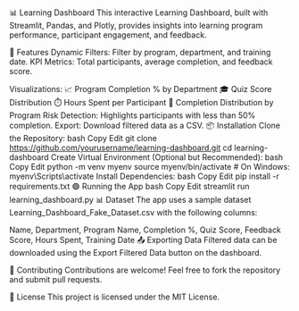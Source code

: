 📊 Learning Dashboard
This interactive Learning Dashboard, built with Streamlit, Pandas, and Plotly, provides insights into learning program performance, participant engagement, and feedback.

🚀 Features
Dynamic Filters: Filter by program, department, and training date.
KPI Metrics: Total participants, average completion, and feedback score.

Visualizations:
📈 Program Completion % by Department
🎓 Quiz Score Distribution
⏱️ Hours Spent per Participant
🥧 Completion Distribution by Program
Risk Detection: Highlights participants with less than 50% completion.
Export: Download filtered data as a CSV.
📦 Installation
Clone the Repository:
bash
Copy
Edit
git clone https://github.com/yourusername/learning-dashboard.git
cd learning-dashboard
Create Virtual Environment (Optional but Recommended):
bash
Copy
Edit
python -m venv myenv
source myenv/bin/activate  # On Windows: myenv\\Scripts\\activate
Install Dependencies:
bash
Copy
Edit
pip install -r requirements.txt
🟢 Running the App
bash
Copy
Edit
streamlit run learning_dashboard.py
📊 Dataset
The app uses a sample dataset Learning_Dashboard_Fake_Dataset.csv with the following columns:

Name, Department, Program Name, Completion %, Quiz Score, Feedback Score, Hours Spent, Training Date
📤 Exporting Data
Filtered data can be downloaded using the Export Filtered Data button on the dashboard.

🤝 Contributing
Contributions are welcome! Feel free to fork the repository and submit pull requests.

📄 License
This project is licensed under the MIT License.
